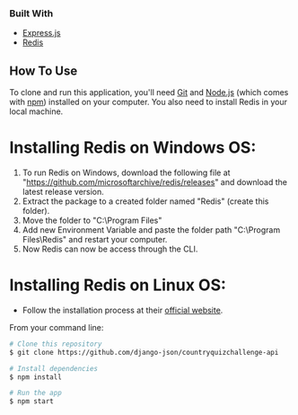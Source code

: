 ### Built With

- [Express.js](https://www.npmjs.com/package/express)
- [Redis](https://www.npmjs.com/package/redis)

## How To Use

To clone and run this application, you'll need [Git](https://git-scm.com) and [Node.js](https://nodejs.org/en/download/) (which comes with [npm](http://npmjs.com)) installed on your computer. 
You also need to install Redis in your local machine.

# Installing Redis on Windows OS:
1. To run Redis on Windows, download the following file at "https://github.com/microsoftarchive/redis/releases" and download the latest release version.
2. Extract the package to a created folder named "Redis" (create this folder). 
3. Move the folder to "C:\Program Files"
4. Add new Environment Variable and paste the folder path "C:\Program Files\Redis" and restart your computer.
5. Now Redis can now be access through the CLI.

# Installing Redis on Linux OS:
- Follow the installation process at their [official website](https://redis.io/download).

From your command line:
```bash
# Clone this repository
$ git clone https://github.com/django-json/countryquizchallenge-api

# Install dependencies
$ npm install

# Run the app
$ npm start
```

